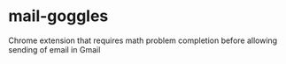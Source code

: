 # mail-goggles
Chrome extension that requires math problem completion before allowing sending of email in Gmail
